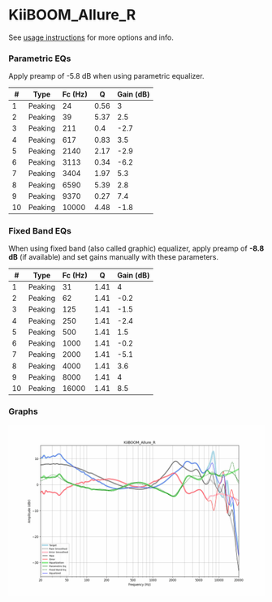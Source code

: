 # KiiBOOM_Allure_R
See [usage instructions](https://github.com/jaakkopasanen/AutoEq#usage) for more options and info.

### Parametric EQs
Apply preamp of -5.8 dB when using parametric equalizer.

|   # | Type    |   Fc (Hz) |    Q |   Gain (dB) |
|-----|---------|-----------|------|-------------|
|   1 | Peaking |        24 | 0.56 |         3   |
|   2 | Peaking |        39 | 5.37 |         2.5 |
|   3 | Peaking |       211 | 0.4  |        -2.7 |
|   4 | Peaking |       617 | 0.83 |         3.5 |
|   5 | Peaking |      2140 | 2.17 |        -2.9 |
|   6 | Peaking |      3113 | 0.34 |        -6.2 |
|   7 | Peaking |      3404 | 1.97 |         5.3 |
|   8 | Peaking |      6590 | 5.39 |         2.8 |
|   9 | Peaking |      9370 | 0.27 |         7.4 |
|  10 | Peaking |     10000 | 4.48 |        -1.8 |

### Fixed Band EQs
When using fixed band (also called graphic) equalizer, apply preamp of **-8.8 dB** (if available) and set gains manually with these parameters.

|   # | Type    |   Fc (Hz) |    Q |   Gain (dB) |
|-----|---------|-----------|------|-------------|
|   1 | Peaking |        31 | 1.41 |         4   |
|   2 | Peaking |        62 | 1.41 |        -0.2 |
|   3 | Peaking |       125 | 1.41 |        -1.5 |
|   4 | Peaking |       250 | 1.41 |        -2.4 |
|   5 | Peaking |       500 | 1.41 |         1.5 |
|   6 | Peaking |      1000 | 1.41 |        -0.2 |
|   7 | Peaking |      2000 | 1.41 |        -5.1 |
|   8 | Peaking |      4000 | 1.41 |         3.6 |
|   9 | Peaking |      8000 | 1.41 |         4   |
|  10 | Peaking |     16000 | 1.41 |         8.5 |

### Graphs
![](./KiiBOOM_Allure_R.png)
